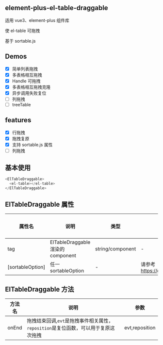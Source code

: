 ## element-plus-el-table-draggable

适用 vue3、element-plus 组件库

使 el-table 可拖拽

基于 sortable.js

## Demos

- [x] 简单列表拖拽
- [x] 多表格相互拖拽
- [x] Handle 可拖拽
- [x] 多表格相互拖拽克隆
- [x] 异步调用失败复位
- [ ] 列拖拽
- [ ] treeTable

## features

- [x] 行拖拽
- [x] 拖拽复原
- [x] 支持 sortable.js 属性
- [ ] 列拖拽

## 基本使用

```js
<ElTableDraggable>
  <el-table></el-table>
</ElTableDraggable>
```

## ElTableDraggable 属性

| 属性名           | 说明                              | 类型             | 可选值                                                | 默认值 |
| ---------------- | --------------------------------- | ---------------- | ----------------------------------------------------- | ------ |
| tag              | ElTableDraggable 渲染的 component | string/component | -                                                     | div    |
| [sortableOption] | 任一 sortableOption               | -                | 请参考 https://github.com/SortableJS/Sortable#options | --     |

## ElTableDraggable 方法

| 方法名 | 说明                                                                               | 参数           |
| ------ | ---------------------------------------------------------------------------------- | -------------- |
| onEnd  | 拖拽结束回调,`evt`是拖拽事件相关属性，`reposition`是复位函数，可以用于复原这次拖拽 | evt,reposition |
